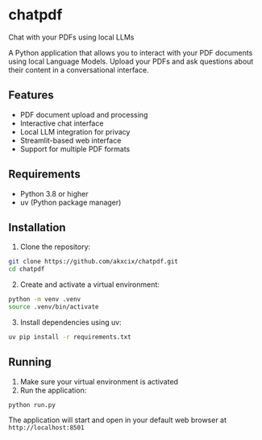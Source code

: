 # chatpdf
Chat with your PDFs using local LLMs

A Python application that allows you to interact with your PDF documents using local Language Models. Upload your PDFs and ask questions about their content in a conversational interface.

## Features

- PDF document upload and processing
- Interactive chat interface
- Local LLM integration for privacy
- Streamlit-based web interface
- Support for multiple PDF formats

## Requirements

- Python 3.8 or higher
- uv (Python package manager)

## Installation

1. Clone the repository:
```bash
git clone https://github.com/akxcix/chatpdf.git
cd chatpdf
```

2. Create and activate a virtual environment:
```bash
python -m venv .venv
source .venv/bin/activate
```

3. Install dependencies using uv:
```bash
uv pip install -r requirements.txt
```

## Running

1. Make sure your virtual environment is activated
2. Run the application:
```bash
python run.py
```

The application will start and open in your default web browser at `http://localhost:8501`

